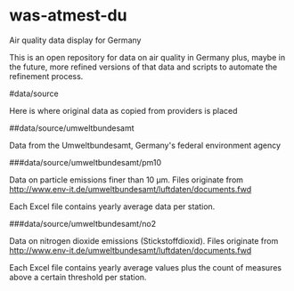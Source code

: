 was-atmest-du
=============

Air quality data display for Germany

This is an open repository for data on air quality in Germany plus, maybe in the future, more refined versions of that data and scripts to automate the refinement process.


#data/source

Here is where original data as copied from providers is placed

##data/source/umweltbundesamt

Data from the Umweltbundesamt, Germany's federal environment agency

###data/source/umweltbundesamt/pm10

Data on particle emissions finer than 10 µm. Files originate from http://www.env-it.de/umweltbundesamt/luftdaten/documents.fwd

Each Excel file contains yearly average data per station.

###data/source/umweltbundesamt/no2

Data on nitrogen dioxide emissions (Stickstoffdioxid). Files originate from http://www.env-it.de/umweltbundesamt/luftdaten/documents.fwd

Each Excel file contains yearly average values plus the count of measures above a certain threshold per station.